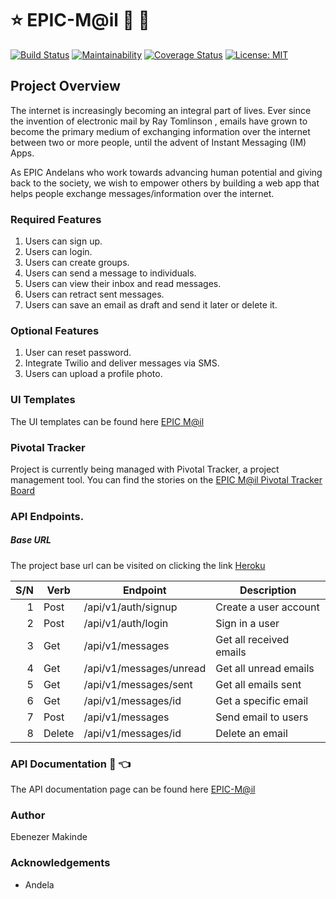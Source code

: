 # :star: EPIC-M@il :e-mail: :postbox:
[![Build Status](https://travis-ci.com/ebenezermakinde/EPIC-Mail.svg?branch=develop)](https://travis-ci.com/ebenezermakinde/EPIC-Mail)
[![Maintainability](https://api.codeclimate.com/v1/badges/aa33b93685257e38c4c0/maintainability)](https://codeclimate.com/github/ebenezermakinde/EPIC-Mail/maintainability)
[![Coverage Status](https://coveralls.io/repos/github/ebenezermakinde/EPIC-Mail/badge.svg?branch=develop)](https://coveralls.io/github/ebenezermakinde/EPIC-Mail?branch=develop)
[![License: MIT](https://img.shields.io/badge/License-MIT-yellow.svg)](https://opensource.org/licenses/MIT)

## Project Overview
The internet is increasingly becoming an integral part of lives. Ever since the invention of electronic mail by Ray Tomlinson , emails have grown to become the primary medium of exchanging information over the internet between two or more people, until the advent of Instant Messaging (IM) Apps.

As EPIC Andelans who work towards advancing human potential and giving back to the society, we wish to empower others by building a web app that helps people exchange messages/information over the internet.

### Required Features
1. Users can sign up.
2. Users can login.
3. Users can create groups.
4. Users can send a message to individuals.
5. Users can view their inbox and read messages.
6. Users can retract sent messages.
7. Users can save an email as draft and send it later or delete it.

### Optional Features
1. User can reset password.
2. Integrate Twilio and deliver messages via SMS.
3. Users can upload a profile photo.

### UI Templates
The UI templates can be found here [EPIC M@il](https://ebenezermakinde.github.io/EPIC-Mail/UI)


### Pivotal Tracker

Project is currently being managed with Pivotal Tracker, a project management tool. You can find the stories on the [EPIC M@il Pivotal Tracker Board](https://www.pivotaltracker.com/n/projects/2314369)

### API Endpoints.
##### Base URL 
The project base url can be visited on clicking the link [Heroku](https://epic-mail-myapp.herokuapp.com/)

S/N | Verb   | Endpoint                 | Description             |
---:| -------|--------------------------|-------------------------|
  1 | Post   | /api/v1/auth/signup      | Create a user account   |
  2 | Post   | /api/v1/auth/login       | Sign in a user          |
  3 | Get    | /api/v1/messages         | Get all received emails |
  4 | Get    | /api/v1/messages/unread  | Get all unread emails   |
  5 | Get    | /api/v1/messages/sent    | Get all emails sent     |
  6 | Get    | /api/v1/messages/id      | Get a specific email    |
  7 | Post   | /api/v1/messages         | Send email to users     |
  8 | Delete | /api/v1/messages/id      | Delete an email         |

### API Documentation :file_folder: :point_left:
The API documentation page can be found here [EPIC-M@il](https://myepicmail.docs.apiary.io/)


### Author
Ebenezer Makinde

### Acknowledgements
* Andela